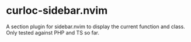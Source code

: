 # curloc-sidebar.nvim
A section plugin for sidebar.nvim to display the current function and class. Only tested against PHP and TS so far.
